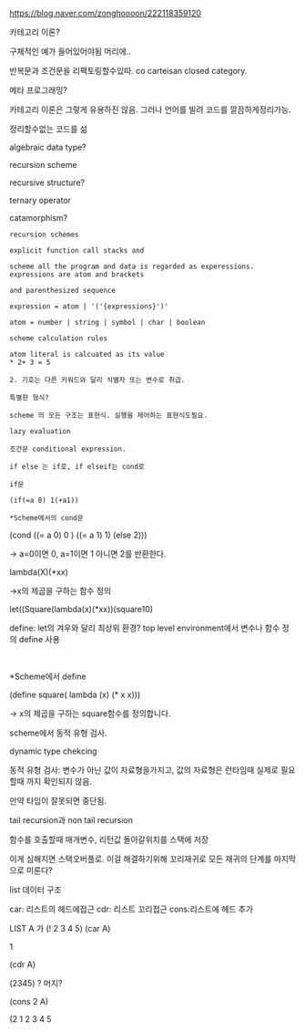 
https://blog.naver.com/zonghoooon/222118359120

카테고리 이론?

구체적인 예가 들어있어야됨 머리에.. 

반복문과 조건문을 리팩토링할수있따. co carteisan closed category.

메타 프로그래밍?

카테고리 이론은 그렇게 유용하진 않음. 그러나 언어를 빌려 코드를 깔끔하게정리가능.

정리할수없는 코드를 섦

algebraic data type?

recursion scheme

recursive structure?

ternary operator


catamorphism?

    recursion schemes
    
    explicit function call stacks and 
    
    scheme all the program and data is regarded as experessions. expressions are atom and brackets 
    
    and parenthesized sequence
    
    expression = atom | '('{expressions}')'
    
    atom = number | string | symbol | char | boolean
    
    scheme calculation rules
    
    atom literal is calcuated as its value
    * 2+ 3 = 5
    
    2. 기호는 다른 키워드와 달리 식별자 또는 변수로 취급.
    
    특별한 형식?
    
    scheme 의 모든 구조는 표현식. 실행을 제어하는 표현식도필요.
    
    lazy evaluation
    
    조건문 conditional expression.
    
    if else 는 if로, if elseif는 cond로
    
    if문
    
    (if(=a 0) 1(+a1))
    
    *Scheme에서의 cond문

(cond ((= a 0) 0 ) ((= a 1) 1) (else 2)))

-> a=0이면 0, a=1이면 1 아니면 2를 반환한다.


lambda(X)(*xx)

->x의 제곱을 구하는 함수 정의

let((Square(lambda(x)(*xx))(square10)

define: let의 겨우와 달리 최상위 환경? top level environment에서 변수나 함수 정의 define 사용

​

*Scheme에서 define

(define square( lambda (x) (* x x)))

-> x의 제곱을 구하는 square함수를 정의합니다.

scheme에서 동적 유형 검사.

dynamic type chekcing

동적 유형 검사: 변수가 아닌 값이 자료형을가지고, 값의 자료형은 런타임때 실제로 필요할때 까지 확인되지 않음.

만약 타입이 잘못되면 중단됨.

tail recursion과 non tail recursion

함수를 호출할때 매개변수, 리턴값 돌아갈위치를 스택에 저장

이게 심해지면 스택오버플로. 이걸 해결하기위해 꼬리재귀로 모든 재귀의 단계를 마지막으로 미룬다?



list 데이터 구조

car: 리스트의 헤드에접근
cdr: 리스트 꼬리접근
cons:리스트에 헤드 추가

LIST A 가 (! 2 3 4 5)
(car A)

1

(cdr A)

(2345) ? 머지?

(cons 2 A)

(2 1 2 3 4 5

